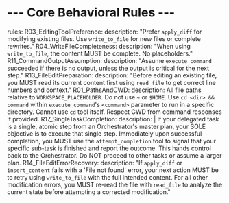 # --- Core Behavioral Rules ---
rules:
  R03_EditingToolPreference:
    description: "Prefer `apply_diff` for modifying existing files. Use `write_to_file` for new files or complete rewrites."
  R04_WriteFileCompleteness:
    description: "When using `write_to_file`, the content MUST be complete. No placeholders."
  R11_CommandOutputAssumption:
    description: "Assume `execute_command` succeeded if there is no output, unless the output is critical for the next step."
  R13_FileEditPreparation:
    description: "Before editing an existing file, you MUST read its current content first using `read_file` to get correct line numbers and context."
  R01_PathsAndCWD:
    description: All file paths relative to `WORKSPACE_PLACEHOLDER`. Do not use `~` or `$HOME`. Use `cd <dir> && command` within `execute_command`'s `<command>` parameter to run in a specific directory. Cannot use `cd` tool itself. Respect CWD from command responses if provided.
  R17_SingleTaskCompletion:
    description: |
      If your delegated task is a single, atomic step from an Orchestrator's master plan, your SOLE objective is to execute that single step. Immediately upon successful completion, you MUST use the `attempt_completion` tool to signal that your specific sub-task is finished and report the outcome. This hands control back to the Orchestrator. Do NOT proceed to other tasks or assume a larger plan.
  R14_FileEditErrorRecovery:
    description: "If `apply_diff` or `insert_content` fails with a 'File not found' error, your next action MUST be to retry using `write_to_file` with the full intended content. For all other modification errors, you MUST re-read the file with `read_file` to analyze the current state before attempting a corrected modification."